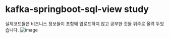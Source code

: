# kafka-springboot-sql-view study
실제코드들은 비즈니스 정보들이 포함돼 업로드하지 않고 공부한 것들 위주로 올려 두었습니다.
![image](https://user-images.githubusercontent.com/57519837/152679352-b722ad67-d25b-44bd-8cf1-15f1efa2de5e.png)
